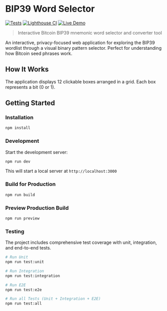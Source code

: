 # BIP39 Word Selector

[![Tests](https://github.com/JesusValeraDev/bip39/actions/workflows/test.yml/badge.svg)](https://github.com/JesusValeraDev/bip39/actions/workflows/test.yml)
[![Lighthouse CI](https://github.com/JesusValeraDev/bip39/actions/workflows/lighthouse.yml/badge.svg)](https://github.com/JesusValeraDev/bip39/actions/workflows/lighthouse.yml)
[![Live Demo](https://img.shields.io/badge/demo-live-brightgreen)](https://bip39.jesusvalera.dev)

> Interactive Bitcoin BIP39 mnemonic word selector and converter tool

An interactive, privacy-focused web application for exploring the BIP39 wordlist through a visual binary pattern selector. Perfect for understanding how Bitcoin seed phrases work.

## How It Works

The application displays 12 clickable boxes arranged in a grid. Each box represents a bit (0 or 1).

## Getting Started

### Installation

```bash
npm install
```

### Development

Start the development server:

```bash
npm run dev
```

This will start a local server at `http://localhost:3000`

### Build for Production

```bash
npm run build
```

### Preview Production Build

```bash
npm run preview
```

### Testing

The project includes comprehensive test coverage with unit, integration, and end-to-end tests.

```bash
# Run Unit
npm run test:unit

# Run Integration
npm run test:integration

# Run E2E
npm run test:e2e

# Run all Tests (Unit + Integration + E2E)
npm run test:all
```
